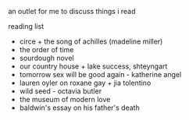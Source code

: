 an outlet for me to discuss things i read

reading list
- circe + the song of achilles (madeline miller)
- the order of time
- sourdough novel
- our country house + lake success, shteyngart
- tomorrow sex will be good again - katherine angel
- lauren oyler on roxane gay + jia  tolentino
- wild seed - octavia butler
- the museum of modern love
- baldwin's essay on his father's death